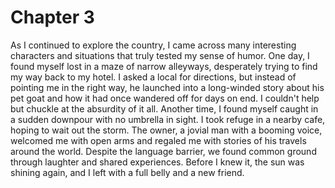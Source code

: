 # Chapter 3

As I continued to explore the country, I came across many interesting characters and situations that truly tested my sense of humor. One day, I found myself lost in a maze of narrow alleyways, desperately trying to find my way back to my hotel. I asked a local for directions, but instead of pointing me in the right way, he launched into a long-winded story about his pet goat and how it had once wandered off for days on end. I couldn't help but chuckle at the absurdity of it all.
Another time, I found myself caught in a sudden downpour with no umbrella in sight. I took refuge in a nearby cafe, hoping to wait out the storm. The owner, a jovial man with a booming voice, welcomed me with open arms and regaled me with stories of his travels around the world. Despite the language barrier, we found common ground through laughter and shared experiences. Before I knew it, the sun was shining again, and I left with a full belly and a new friend.